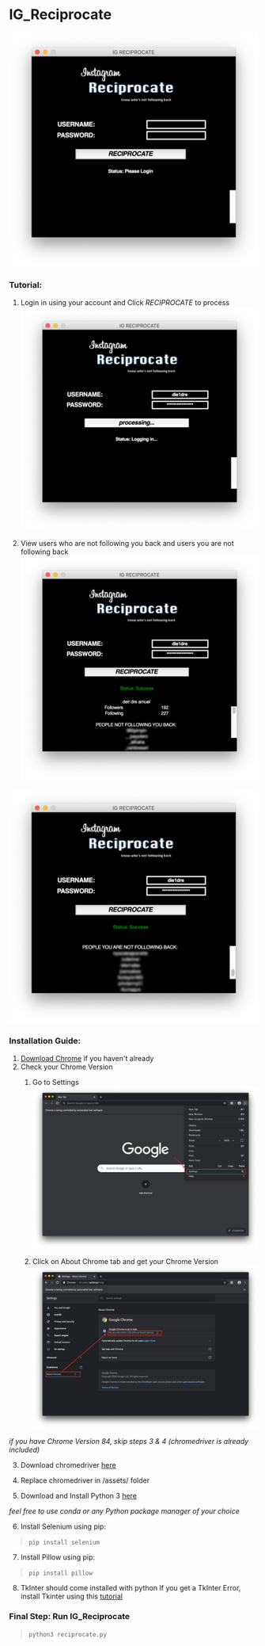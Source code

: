 # IG_Reciprocate


![IG_Reciprocate](/Images/app1.png)

### Tutorial:
1. Login in using your account and Click *RECIPROCATE* to process
![IG_Reciprocate 2](/Images/app2.png)

2. View users who are not following you back and users you are not following back
![IG_Reciprocate 3](/Images/app3.png)

![IG_Reciprocate 3](/Images/app4.png)

### Installation Guide:

1. [Download Chrome](https://www.google.com/chrome/) if you haven't already
2. Check your Chrome Version
    1. Go to Settings
    ![Check Chrome Version Step 1](/Images/chrome1.png)

    2. Click on About Chrome tab and get your Chrome Version
    ![Check Chrome Version Step 1](/Images/chrome3.png)
  
*if you have Chrome Version 84, skip steps 3 & 4 (chromedriver is already included)*

3. Download chromedriver [here](https://chromedriver.chromium.org/downloads) 

4. Replace chromedriver in /assets/ folder

5. Download and Install Python 3 [here](https://www.python.org/downloads/)

*feel free to use conda or any Python package manager of your choice*

6. Install Selenium using pip:

>`pip install selenium`

7. Install Pillow using pip:
>`pip install pillow`

8. TkInter should come installed with python
If you get a TkInter Error, install Tkinter using this [tutorial](https://tkdocs.com/tutorial/install.html)


### Final Step: Run IG_Reciprocate
>`python3 reciprocate.py`





